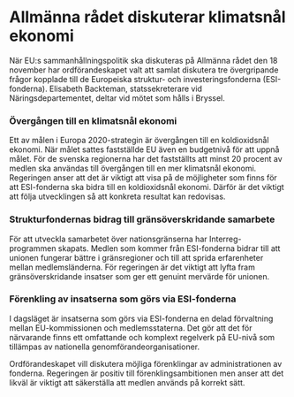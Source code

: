 # Allmänna rådet diskuterar klimatsnål ekonomi

När EU:s sammanhållningspolitik ska diskuteras på Allmänna rådet den 18 november har ordförandeskapet valt att samlat diskutera tre övergripande frågor kopplade till de Europeiska struktur- och investeringsfonderna (ESI-fonderna). Elisabeth Backteman, statssekreterare vid Näringsdepartementet, deltar vid mötet som hålls i Bryssel.

### Övergången till en klimatsnål ekonomi

Ett av målen i Europa 2020-strategin är övergången till en koldioxidsnål ekonomi. När målet sattes fastställde EU även en budgetnivå för att uppnå målet. För de svenska regionerna har det fastställts att minst 20 procent av medlen ska användas till övergången till en mer klimatsnål ekonomi. Regeringen anser att det är viktigt att visa på de möjligheter som finns för att ESI-fonderna ska bidra till en koldioxidsnål ekonomi. Därför är det viktigt att följa utvecklingen så att konkreta resultat kan redovisas.

### Strukturfondernas bidrag till gränsöverskridande samarbete

För att utveckla samarbetet över nationsgränserna har Interreg-programmen skapats. Medlen som kommer från ESI-fonderna bidrar till att unionen fungerar bättre i gränsregioner och till att sprida erfarenheter mellan medlemsländerna. För regeringen är det viktigt att lyfta fram gränsöverskridande insatser som ger ett genuint mervärde för unionen.

### Förenkling av insatserna som görs via ESI-fonderna

I dagsläget är insatserna som görs via ESI-fonderna en delad förvaltning  mellan EU-kommissionen och medlemsstaterna. Det gör att det för närvarande finns ett omfattande och komplext regelverk på EU-nivå som tillämpas av nationella genomförandeorganisationer.

Ordförandeskapet vill diskutera möjliga förenklingar av administrationen av fonderna. Regeringen är positiv till förenklingsambitionen men anser att det likväl är viktigt att säkerställa att medlen används på korrekt sätt.
